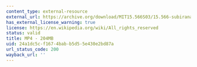 ```yaml
---
content_type: external-resource
external_url: https://archive.org/download/MIT15.566S03/15.566-subirana-220k.mp4
has_external_license_warning: true
license: https://en.wikipedia.org/wiki/All_rights_reserved
status: valid
title: MP4 - 204MB
uid: 24a1dc5c-f167-4bab-b5d5-5e430e2bd87a
url_status_code: 200
wayback_url: ''
---
```

